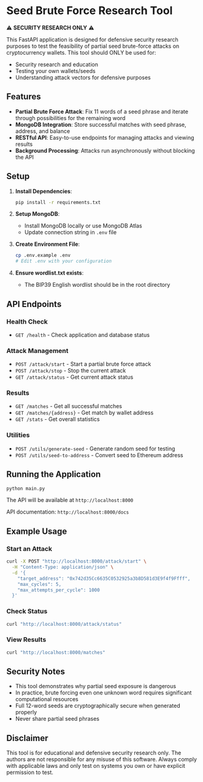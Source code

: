 # Seed Brute Force Research Tool

⚠️ **SECURITY RESEARCH ONLY** ⚠️

This FastAPI application is designed for defensive security research purposes to test the feasibility of partial seed brute-force attacks on cryptocurrency wallets. This tool should ONLY be used for:

- Security research and education
- Testing your own wallets/seeds
- Understanding attack vectors for defensive purposes

## Features

- **Partial Brute Force Attack**: Fix 11 words of a seed phrase and iterate through possibilities for the remaining word
- **MongoDB Integration**: Store successful matches with seed phrase, address, and balance
- **RESTful API**: Easy-to-use endpoints for managing attacks and viewing results
- **Background Processing**: Attacks run asynchronously without blocking the API

## Setup

1. **Install Dependencies**:
   ```bash
   pip install -r requirements.txt
   ```

2. **Setup MongoDB**:
   - Install MongoDB locally or use MongoDB Atlas
   - Update connection string in `.env` file

3. **Create Environment File**:
   ```bash
   cp .env.example .env
   # Edit .env with your configuration
   ```

4. **Ensure wordlist.txt exists**:
   - The BIP39 English wordlist should be in the root directory

## API Endpoints

### Health Check
- `GET /health` - Check application and database status

### Attack Management
- `POST /attack/start` - Start a partial brute force attack
- `POST /attack/stop` - Stop the current attack
- `GET /attack/status` - Get current attack status

### Results
- `GET /matches` - Get all successful matches
- `GET /matches/{address}` - Get match by wallet address
- `GET /stats` - Get overall statistics

### Utilities
- `POST /utils/generate-seed` - Generate random seed for testing
- `POST /utils/seed-to-address` - Convert seed to Ethereum address

## Running the Application

```bash
python main.py
```

The API will be available at `http://localhost:8000`

API documentation: `http://localhost:8000/docs`

## Example Usage

### Start an Attack
```bash
curl -X POST "http://localhost:8000/attack/start" \
  -H "Content-Type: application/json" \
  -d '{
    "target_address": "0x742d35Cc6635C0532925a3b8D581d3E9f4f9Ffff",
    "max_cycles": 5,
    "max_attempts_per_cycle": 1000
  }'
```

### Check Status
```bash
curl "http://localhost:8000/attack/status"
```

### View Results
```bash
curl "http://localhost:8000/matches"
```

## Security Notes

- This tool demonstrates why partial seed exposure is dangerous
- In practice, brute forcing even one unknown word requires significant computational resources
- Full 12-word seeds are cryptographically secure when generated properly
- Never share partial seed phrases

## Disclaimer

This tool is for educational and defensive security research only. The authors are not responsible for any misuse of this software. Always comply with applicable laws and only test on systems you own or have explicit permission to test.